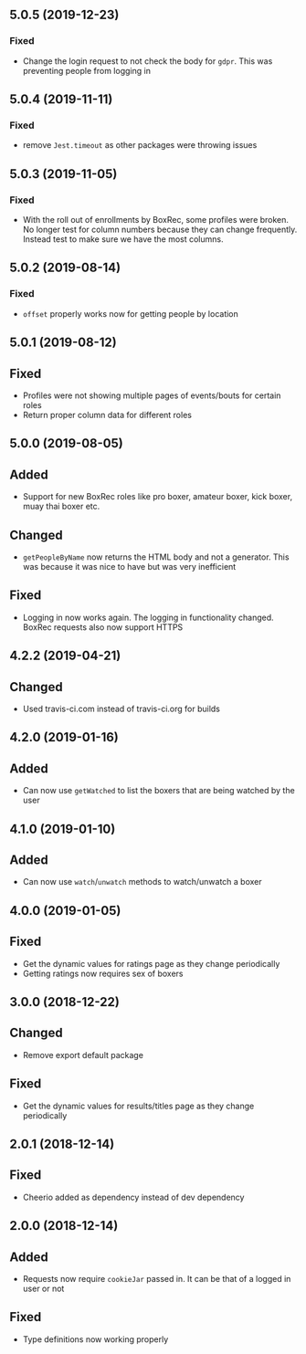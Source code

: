 ## 5.0.5 (2019-12-23)

### Fixed

-   Change the login request to not check the body for `gdpr`.  This was preventing people from logging in

## 5.0.4 (2019-11-11)

### Fixed

-   remove `Jest.timeout` as other packages were throwing issues

## 5.0.3 (2019-11-05)

### Fixed

-   With the roll out of enrollments by BoxRec, some profiles were broken.
    No longer test for column numbers because they can change frequently.
    Instead test to make sure we have the most columns.

## 5.0.2 (2019-08-14)

### Fixed

-   `offset` properly works now for getting people by location

## 5.0.1 (2019-08-12)

## Fixed

- Profiles were not showing multiple pages of events/bouts for certain roles
- Return proper column data for different roles

## 5.0.0 (2019-08-05)

## Added

- Support for new BoxRec roles like pro boxer, amateur boxer, kick boxer, muay thai boxer etc.

## Changed

- `getPeopleByName` now returns the HTML body and not a generator.  This was because it was nice to have but was very 
inefficient

## Fixed

- Logging in now works again.  The logging in functionality changed.  BoxRec requests also now support HTTPS

## 4.2.2 (2019-04-21)

## Changed

- Used travis-ci.com instead of travis-ci.org for builds

## 4.2.0 (2019-01-16)

## Added

- Can now use `getWatched` to list the boxers that are being watched by the user

## 4.1.0 (2019-01-10)

## Added

- Can now use `watch`/`unwatch` methods to watch/unwatch a boxer

## 4.0.0 (2019-01-05)

## Fixed

- Get the dynamic values for ratings page as they change periodically
- Getting ratings now requires sex of boxers

## 3.0.0 (2018-12-22)

## Changed

- Remove export default package

## Fixed

- Get the dynamic values for results/titles page as they change periodically

## 2.0.1 (2018-12-14)

## Fixed

- Cheerio added as dependency instead of dev dependency

## 2.0.0 (2018-12-14)

## Added

- Requests now require `cookieJar` passed in.  It can be that of a logged in user or not

## Fixed

- Type definitions now working properly
